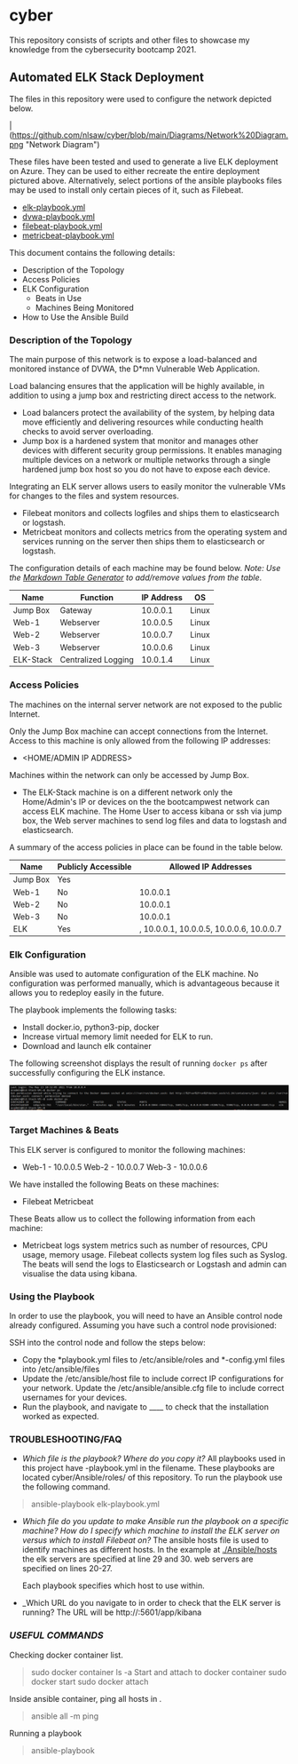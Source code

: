 # cyber
This repository consists of scripts and other files to showcase my knowledge from the cybersecurity bootcamp 2021.


## Automated ELK Stack Deployment

The files in this repository were used to configure the network depicted below.

|(https://github.com/nlsaw/cyber/blob/main/Diagrams/Network%20Diagram.png "Network Diagram")

These files have been tested and used to generate a live ELK deployment on Azure. They can be used to either recreate the entire deployment pictured above. Alternatively, select portions of the ansible playbooks files may be used to install only certain pieces of it, such as Filebeat.

  - [elk-playbook.yml](./Ansible/Roles/elk-playbook.yml)
  - [dvwa-playbook.yml](./Ansible/Roles/dvwa-playbook.yml)
  - [filebeat-playbook.yml](./Ansible/Roles/filebeat-playbook.yml)
  - [metricbeat-playbook.yml](./Ansible/Roles/metricbeat-playbook.yml)

This document contains the following details:
- Description of the Topology
- Access Policies
- ELK Configuration
  - Beats in Use
  - Machines Being Monitored
- How to Use the Ansible Build


### Description of the Topology

The main purpose of this network is to expose a load-balanced and monitored instance of DVWA, the D*mn Vulnerable Web Application.

Load balancing ensures that the application will be highly available, in addition to using a jump box and restricting direct access to the network.
- Load balancers protect the availability of the system, by helping data move efficiently and delivering resources while conducting health checks to avoid server overloading.
- Jump box is a hardened system that monitor and manages other devices with different security group permissions. It enables managing multiple devices on a network or multiple networks through a single hardened jump box host so you do not have to expose each device.

Integrating an ELK server allows users to easily monitor the vulnerable VMs for changes to the files and system resources.
- Filebeat monitors and collects logfiles and ships them to elasticsearch or logstash.
- Metricbeat monitors and collects metrics from the operating system and services running on the server then ships them to elasticsearch or logstash.

The configuration details of each machine may be found below.
_Note: Use the [Markdown Table Generator](http://www.tablesgenerator.com/markdown_tables) to add/remove values from the table_.

| Name      | Function            | IP Address | OS    |
|-----------|---------------------|------------|-------|
| Jump Box  | Gateway             | 10.0.0.1   | Linux |
| Web-1     | Webserver           | 10.0.0.5   | Linux |
| Web-2     | Webserver           | 10.0.0.7   | Linux |
| Web-3     | Webserver           | 10.0.0.6   | Linux |
| ELK-Stack | Centralized Logging | 10.0.1.4   | Linux |

### Access Policies

The machines on the internal server network are not exposed to the public Internet. 

Only the Jump Box machine can accept connections from the Internet. Access to this machine is only allowed from the following IP addresses:
- <HOME/ADMIN IP ADDRESS>

Machines within the network can only be accessed by Jump Box.
- The ELK-Stack machine is on a different network only the Home/Admin's IP or devices on the the bootcampwest network can access ELK machine. The Home User to access kibana or ssh via jump box, the Web server machines to send log files and data to logstash and elasticsearch.

A summary of the access policies in place can be found in the table below.

| Name     | Publicly Accessible | Allowed IP Addresses                                      |
|----------|---------------------|-----------------------------------------------------------|
| Jump Box | Yes                 | <HOME IP ADDRESS>                                         |
| Web-1    | No                  | 10.0.0.1                                                  |
| Web-2    | No                  | 10.0.0.1                                                  |
| Web-3    | No                  | 10.0.0.1                                                  |
| ELK      | Yes                 | <Home IP Address>, 10.0.0.1, 10.0.0.5, 10.0.0.6, 10.0.0.7 |
  

### Elk Configuration

Ansible was used to automate configuration of the ELK machine. No configuration was performed manually, which is advantageous because it allows you to redeploy easily in the future.

The playbook implements the following tasks:
- Install docker.io, python3-pip, docker
- Increase virtual memory limit needed for ELK to run.
- Download and launch elk container

The following screenshot displays the result of running `docker ps` after successfully configuring the ELK instance.

![docker ps output](Images/docker_ps_output.png)

### Target Machines & Beats
This ELK server is configured to monitor the following machines:
- Web-1 - 10.0.0.5
  Web-2 - 10.0.0.7
  Web-3 - 10.0.0.6

We have installed the following Beats on these machines:
- Filebeat
  Metricbeat

These Beats allow us to collect the following information from each machine:
- Metricbeat logs system metrics such as number of resources, CPU usage, memory usage.
  Filebeat collects system log files such as Syslog.
  The beats will send the logs to Elasticsearch or Logstash and admin can visualise the data using kibana.

### Using the Playbook
In order to use the playbook, you will need to have an Ansible control node already configured. Assuming you have such a control node provisioned: 

SSH into the control node and follow the steps below:
- Copy the *playbook.yml files to /etc/ansible/roles and *-config.yml files into /etc/ansible/files
- Update the /etc/ansible/host file to include correct IP configurations for your network. Update the /etc/ansible/ansible.cfg file to include correct usernames for your devices.
- Run the playbook, and navigate to ____ to check that the installation worked as expected.

### TROUBLESHOOTING/FAQ
- _Which file is the playbook? Where do you copy it?_
  All playbooks used in this project have -playbook.yml in the filename. These playbooks are located cyber/Ansible/roles/ of this repository.
  To run the playbook use the following command.
> ansible-playbook elk-playbook.yml
  
- _Which file do you update to make Ansible run the playbook on a specific machine? How do I specify which machine to install the ELK server on versus which to install Filebeat on?_
  The ansible hosts file is used to identify machines as different hosts. In the example at
  [./Ansible/hosts](./Ansible/Hosts) the elk servers are specified at line 29 and 30.
  web servers are specified on lines 20-27.
  
  Each playbook specifies which host to use within.
  
- _Which URL do you navigate to in order to check that the ELK server is running?
  The URL will be http://<ELK IP ADDRESS>:5601/app/kibana
  
  
### _USEFUL COMMANDS_
  
 Checking docker container list.
  > sudo docker container ls -a
 Start and attach to docker container
  > sudo docker start <container name>
  > sudo docker attach <container name>
 
 Inside ansible container, ping all hosts in .
  > ansible all -m ping
  
 Running a playbook
  > ansible-playbook <playbook yml>
  
  
